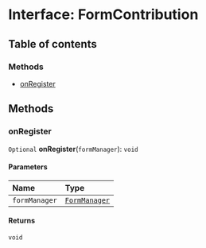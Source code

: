 # Interface: FormContribution

## Table of contents

### Methods

* [onRegister](/auto-docs/form-core/interfaces/FormContribution.md#onregister)

## Methods

### onRegister

`Optional` **onRegister**(`formManager`): `void`

#### Parameters

| Name | Type |
| :------ | :------ |
| `formManager` | [`FormManager`](/auto-docs/form-core/classes/FormManager.md) |

#### Returns

`void`
